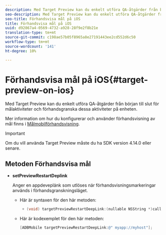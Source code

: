 ```yaml
---
description: Med Target Preview kan du enkelt utföra QA-åtgärder från början till slut för målaktiviteter och förhandsgranska dessa aktiviteter på enheten.
seo-description: Med Target Preview kan du enkelt utföra QA-åtgärder från början till slut för målaktiviteter och förhandsgranska dessa aktiviteter på enheten.
seo-title: Förhandsvisa mål på iOS
title: Förhandsvisa mål på iOS
uuid: d92867a4-0569-4732-a928-28f9e2f8b21e
translation-type: tm+mt
source-git-commit: c198ae57b05f8965a8e27191443ee2cd552d6c50
workflow-type: tm+mt
source-wordcount: '141'
ht-degree: 10%

---
```



# Förhandsvisa mål på iOS{#target-preview-on-ios}

Med Target Preview kan du enkelt utföra QA-åtgärder från början till slut för målaktiviteter och förhandsgranska dessa aktiviteter på enheten.

Mer information om hur du konfigurerar och använder förhandsvisning av mål finns i [Målmobilförhandsvisning](https://docs.adobe.com/content/help/en/target/using/implement-target/mobile-apps/target-mobile-preview.html).

>[!IMPORTANT]
>
>Om du vill använda Target Preview måste du ha SDK version 4.14.0 eller senare.

## Metoden Förhandsvisa mål

* **setPreviewRestartDeplink**

   Anger en appdeveplänk som utlöses när förhandsvisningsmarkeringar används i förhandsgranskningsläget.

   * Här är syntaxen för den här metoden:

      ```objective-c
       + (void) targetPreviewRestartDeepLink:(nullable NSString *)callbackURL;
      ```

   * Här är kodexemplet för den här metoden:

      ```objective-c
      [ADBMobile targetPreviewRestartDeepLink:@" myapp://myhost"]; 
      ```
